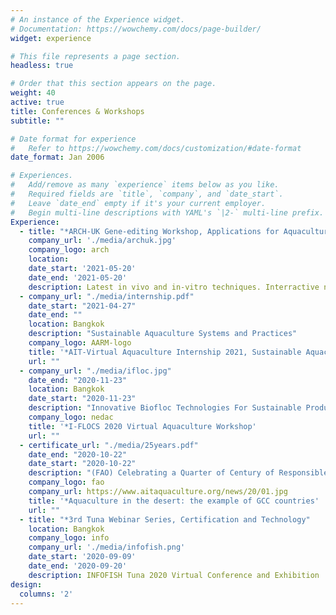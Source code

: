 ```yaml
---
# An instance of the Experience widget.
# Documentation: https://wowchemy.com/docs/page-builder/
widget: experience

# This file represents a page section.
headless: true

# Order that this section appears on the page.
weight: 40
active: true
title: Conferences & Workshops
subtitle: ""

# Date format for experience
#   Refer to https://wowchemy.com/docs/customization/#date-format
date_format: Jan 2006

# Experiences.
#   Add/remove as many `experience` items below as you like.
#   Required fields are `title`, `company`, and `date_start`.
#   Leave `date_end` empty if it's your current employer.
#   Begin multi-line descriptions with YAML's `|2-` multi-line prefix.
Experience:
  - title: "*ARCH-UK Gene-editing Workshop, Applications for Aquaculture"
    company_url: './media/archuk.jpg'
    company_logo: arch
    location:
    date_start: '2021-05-20'
    date_end: '2021-05-20'
    description: Latest in vivo and in-vitro techniques. Interractive networking. Policy challenge. Future outlook.
  - company_url: "./media/internship.pdf"
    date_start: "2021-04-27"
    date_end: ""
    location: Bangkok
    description: "Sustainable Aquaculture Systems and Practices"
    company_logo: AARM-logo
    title: '*AIT-Virtual Aquaculture Internship 2021, Sustainable Aquaculture Systems and Practices'
    url: ""
  - company_url: "./media/ifloc.jpg"
    date_end: "2020-11-23"
    location: Bangkok
    date_start: "2020-11-23"
    description: "Innovative Biofloc Technologies For Sustainable Production of Tilapia and Shrimps"
    company_logo: nedac
    title: '*I-FLOCS 2020 Virtual Aquaculture Workshop'
    url: ""
  - certificate_url: "./media/25years.pdf"
    date_end: "2020-10-22"
    date_start: "2020-10-22"
    description: "(FAO) Celebrating a Quarter of Century of Responsible Fisheries and Aquaculture: Sustainable and resource efficient examples of desert aquaculture from the GCC countries, following the Code of Conduct for Responsible Fisheries (CCRF)."
    company_logo: fao
    company_url: https://www.aitaquaculture.org/news/20/01.jpg
    title: '*Aquaculture in the desert: the example of GCC countries'
    url: ""
  - title: "*3rd Tuna Webinar Series, Certification and Technology"
    location: Bangkok
    company_logo: info
    company_url: './media/infofish.png'
    date_start: '2020-09-09'
    date_end: '2020-09-20'
    description: INFOFISH Tuna 2020 Virtual Conference and Exhibition 
design:
  columns: '2'
---
```

